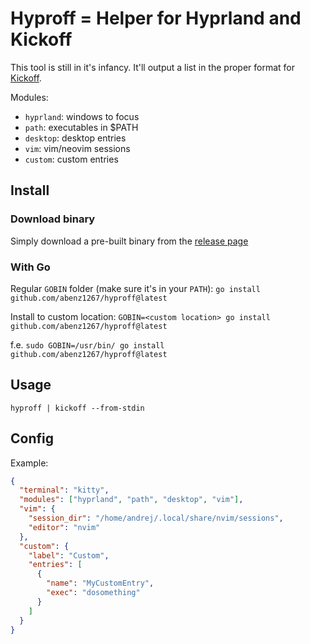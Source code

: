 # Hyproff = Helper for Hyprland and Kickoff

This tool is still in it's infancy. It'll output a list in the proper format for [Kickoff](https://github.com/j0ru/kickoff).

Modules:

- `hyprland`: windows to focus
- `path`: executables in $PATH
- `desktop`: desktop entries
- `vim`: vim/neovim sessions
- `custom`: custom entries

## Install

### Download binary

Simply download a pre-built binary from the [release page](https://github.com/abenz1267/hyproff/releases)

### With Go

Regular `GOBIN` folder (make sure it's in your `PATH`):
`go install github.com/abenz1267/hyproff@latest`

Install to custom location:
`GOBIN=<custom location> go install github.com/abenz1267/hyproff@latest`

f.e. `sudo GOBIN=/usr/bin/ go install github.com/abenz1267/hyproff@latest`

## Usage

`hyproff | kickoff --from-stdin`

## Config

Example:

```json
{
  "terminal": "kitty",
  "modules": ["hyprland", "path", "desktop", "vim"],
  "vim": {
    "session_dir": "/home/andrej/.local/share/nvim/sessions",
    "editor": "nvim"
  },
  "custom": {
    "label": "Custom",
    "entries": [
      {
        "name": "MyCustomEntry",
        "exec": "dosomething"
      }
    ]
  }
}
```

